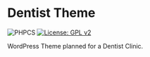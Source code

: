 # Dentist Theme

![PHPCS](https://github.com/sarahcssiqueira/dentist-theme/actions/workflows/phpcs.yml/badge.svg)
[![License: GPL v2](https://img.shields.io/badge/License-GPL_v2-blue.svg)](https://www.gnu.org/licenses/old-licenses/gpl-2.0.en.html)

WordPress Theme planned for a Dentist Clinic.
